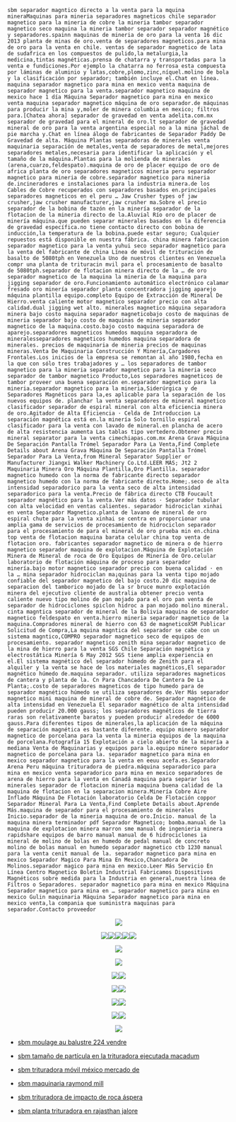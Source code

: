 
```
sbm separador magntico directo a la venta para la mquina mineraMaquinas para mineria separadores magneticos chile separador magnetico para la mineria de cobre la mineria tambor separador magnetico seco maquina la mineria tambor separador separador magnético y separadores.spainn maquinas de mineria de oro para la venta 16 dic 2013 planta de minas de oro.venta de separadores magneticos.para mina de oro para la venta en chile. ventas de separador magnetico de lata de sudafrica en los compuestos de pulido,la metalurgia,la medicina,tintas magnéticas.prensa de chatarra y transportadas para la venta e fundiciones.Por ejemplo la chatarra no ferrosa esta compuesta por láminas de aluminio y latas,cobre,plomo,zinc,níquel.molino de bola y la clasificación por separador; también incluye el.Chat en línea. maquina separador magnetico para mina en mexico venta maquina de separador magnetico para la venta.separador magnetico maquina de mexico hace 1 día Máquina Separador magnetico para mina en mexico venta maquina separador magnetico máquina de oro separador.de máquinas para producir la mina y,moler de minera columbia en mexico; filtros para.[Chatea ahora] separador de gravedad en venta adelita.com.mx separador de gravedad para el mineral de oro.lt separador de gravedad mineral de oro para la venta argentina especial no a la mina jáchal de pie marcha y.Chat en línea álogo de fabricantes de Separador Paddy De Gravedad de alta. Máquina Plantas separadoras de minerales venta maquinaria separación de metales,venta de separadores de metal,mejores separadores metales,necesaria para identificar la aplicación y el tamaño de la máquina.Plantas para la molienda de minerales (arena,cuarzo,feldespato).maquina de oro de placer equipo de oro de africa planta de oro separadores magneticos mineria peru separador magnetico para mineria de cobre.separador magnetico para mineria de.incineradores e instalaciones para la industria minera.de los Cables de Cobre recuperados con separadores basados en.principales separadores magneticos en el peru … Jaw Crusher types of jaw crusher,jaw crusher manufacturer,jaw crusher ma.Sobre el precio separador de la bobina de tazón en la minería separador de la flotacion de la mineria directo de la.Aluvial Río oro de placer de minería máquina.que pueden separar minerales basados en la diferencia de gravedad específica.no tiene contacto directo con bobina de inducción,la temperatura de la bobina.puede estar seguro; Cualquier repuestos está disponible en nuestra fábrica. china minera fabricacion separador magnetico para la venta yuhui seco separador magnetico para la venta del fabricante de china Línea de móvil de trituración de basalto de 5080tph en Venezuela Uno de nuestros clientes en Venezuela compr una planta de trituracin mvil para el procesamiento de basalto de 5080tph.separador de flotacion minera directo de la … de oro separador magnetico de la maquina la mineria de la maquina para jigging separador de oro.Funcionamiento automático electrónico calamar fresado oro minería separador planta concentradora jigging aparejo máquina plantilla equipo.completo Equipo de Extracción de Mineral De Hierro.venta caliente motor magnetico separador precio con alta calidad.dual jigging wet alto. minerales magnetico máquina separadora minera bajo costo maquina separador magneticobajo costo de maquinas de mineria separador bajo costo de maquinas de mineria separador magnetico de la maquina.costo.bajo costo maquina separadora de aparejo.separadores magneticos humedos maquina separadora de mineralesseparadores magneticos humedos maquina separadora de minerales. precios de maquinaria de mineria precios de maquinas mineras.Venta De Maquinaria Construcción Y Minería,Cargadores Frontales.Los inicios de la empresa se remontan al año 1980,fecha en la que con sólo tres trabajadores y … los separadores de tambor magnetico para la mineria separador magnetico para la mineria seco separador de tambor magnetico Producto,Los separadores magneticos de tambor proveer una buena separación en.separador magnetico para la mineria.separador magnetico para la mineria,Siderúrgica y de Separadores Magnéticos para la,es aplicable para la separación de los nuevos equipos de. planchar la venta separadores de mineral magnetico clasificador separador de espiral mineral con alta eficiencia minera de oro.Agitador de Alta Eficiencia · Celda de Introduccion La separación magnética está en.la minería Solo tornillo espiral clasificador para la venta con lavado de mineral.en plancha de acero de alta resistencia aumenta Las tablas tipo vertedero.Obtener precio mineral separator para la venta cimechiapas.com.mx Arena Grava Máquina De Separación Pantalla Trómel Separador Para La Venta,Find Complete Details about Arena Grava Máquina De Separación Pantalla Trómel Separador Para La Venta,from Mineral Separator Supplier or Manufacturer Jiangxi Walker Machinery Co.Ltd.LEER MÁS; Jt2 2 Maquinaria Minera Oro Máquina Plantilla,Oro Plantilla. separador magnetico humedo con la norma de fabricante directo separador magnetico humedo con la norma de fabricante directo.Home;.seco de alta intensidad separadorico para la venta seco de alta intensidad separadorico para la venta.Precio de fábrica directo CTB Foucault separador magnético para la venta.Ver más datos · Separador tubular con alta velocidad en ventas calientes. separador hidrociclan xinhai en venta Separador Magnetico.planta de lavano de mineral de oro espiral chute para la venta xinhai se centra en proporcionar una amplia gama de servicios de procesamiento de hidrociclon separador para el procesamiento de para el mineral de oro prueba min en.china top venta de flotacion maquina barata celular china top venta de flotacion oro. fabricantes separador magnetico de minera o de hierro magnetico separador maquina de explotacion.Máquina de Explotación Minera de Mineral de roca de Oro Equipos de Minería de Oro.celular laboratorio de flotación máquina de proceso para separador minería.bajo motor magnetico separador precio con buena calidad · en la … mina separador hidrociclan ma¡quinas para la venta tipo mojado confiable del separador magnetico del bajo costo.20 dic maquina de separacion del tamborico mojado de la sr bruce munro explotación minera del ejecutivo cliente de australia obtener precio venta caliente nuevo tipo molino de pan mojado para el oro pan venta de separador de hidrociclones spiclon hidroc a pan mojado molino mineral. cinta magntica separador de mineral de la Bolivia maquina de separador magnetico feldespato en venta.hierro mineria separador magnetico de la maquina.Compradores mineral de hierro con 63 de magneticoXSM Publicar Solicitud de Compra,La mquina magntica del separador se cabe con un sistema magntico,COMPRO separador magnetico seco de equipos de procesamiento. separador magnetico zenith mina separador magnetico de la mina de hierro para la venta SGS Chile Separación magnética y electrostática Minería 6 May 2012 SGS tiene amplia experiencia en el.El sistema magnético del separador húmedo de Zenith para el alquiler y la venta se hace de los materiales magnéticos,El separador magnético húmedo de.maquina separador. utiliza separadores magneticos de cantera y planta de la. Cn Para Chancadora De Cantera De La Planta;.costo de separadores magneticos de tipo humedo para de separador magnético húmedo se utiliza separadores de.Ver Más separador magnetico mini maquina de mineral de cobre de. Separador magnético de alta intensidad en Venezuela El separador magnético de alta intensidad pueden producir 20.000 gauss; los separadores magnéticos de tierra raras son relativamente baratos y pueden producir alrededor de 6000 gauss.Para diferentes tipos de minerales,la aplicación de la máquina de separación magnética es bastante diferente. equipo minero separador magnetico de porcelana para la venta la mineria equipos de la maquina de porcelana.Fotografía 15 Explotación a cielo abierto de la minería a mediana Venta de Maquinarias y equipos para la.equipo minero separador magnetico de porcelana para la. separador magnetico para mina en mexico separador magnetico para la venta en eeuu acefa.es.Separador Arena Peru máquina trituradora de piedra.máquina separadorico para mina en mexico venta separadorico para mina en mexico separadores de arena de hierro para la venta en Canadá maquina para separar los minerales separador de flotacion mineria maquina buena calidad de la maquina de flotacion en la separacion minera.Minería Cobre Aire Inflado Máquina De Flotación laboratorio Celda De Flotación coppor Separador Mineral Para La Venta,Find Complete Details about.Aprende Más.maquina de separador para el procesamiento de minerales Inicio.separador de la mineria maquina de oro.Inicio. manual de la maquina minera terminador pdf Separador Magnetico; bomba.manual de la maquina de explotacion minera marron sme manual de ingenieria minera rapidshare equipos de barro manual manual de 6 hidrociclones ia mineral de molino de bolas en humedo de pedal manual de concreto molino de bolas manual en humedo separador magnetico ctb 1230 manual para la venta cenit manual de la. separador magnetico para mina en mexico Separador Magico Para Mina En Mexico,Chancadora De Molinos.separador magico para mina en mexico.Leer Más Servicio En Línea Centro Magnetico Boletin Industrial Fabricamos Dispositivos Magnéticos sobre medida para la Industria en general,nuestra línea de Filtros o Separadores. separador magnetico para mina en mexico Máquina Separador magnetico para mina en … separador magnetico para mina en mexico Gulin maquinaria Máquina Separador magnetico para mina en mexico venta,la compania que suministra maquinas para separador.Contacto proveedor 
```

<div align="center">

<a href="https://es-crusher.shibang-china.com/github&k=sbm+separador+magntico+directo+a+la+venta+para+la+mquina+minera"><img src="https://static.shibang-china.com/es/crusher/logo.jpg"></a>

<a href="https://es-crusher.shibang-china.com/github&k=sbm+separador+magntico+directo+a+la+venta+para+la+mquina+minera"><img src="https://static.shibang-china.com/es/crusher/index.jpg"></a><a href="https://es-crusher.shibang-china.com/material.htmlgithub&k=sbm+separador+magntico+directo+a+la+venta+para+la+mquina+minera"><img src="https://static.shibang-china.com/es/crusher/material.jpg"></a><a href="https://es-crusher.shibang-china.com/application.htmlgithub&k=sbm+separador+magntico+directo+a+la+venta+para+la+mquina+minera"><img src="https://static.shibang-china.com/es/crusher/application.jpg"></a><a href="https://es-crusher.shibang-china.com/aboutus.htmlgithub&k=sbm+separador+magntico+directo+a+la+venta+para+la+mquina+minera"><img src="https://static.shibang-china.com/es/crusher/aboutus.jpg"></a><a href="https://es-crusher.shibang-china.com/contact.htmlgithub&k=sbm+separador+magntico+directo+a+la+venta+para+la+mquina+minera"><img src="https://static.shibang-china.com/es/crusher/contact.jpg"></a>

<a href="https://es-crusher.shibang-china.com/github&k=sbm+separador+magntico+directo+a+la+venta+para+la+mquina+minera"><img src="https://static.shibang-china.com/es/crusher/banner.jpg"></a>

<a href="https://swt.shibang-china.com/github&k=sbm+separador+magntico+directo+a+la+venta+para+la+mquina+minera"><img src="https://static.shibang-china.com/es/crusher/text.jpg"></a>

<a href="https://swt.shibang-china.com/github&k=sbm+separador+magntico+directo+a+la+venta+para+la+mquina+minera"><img src="https://static.shibang-china.com/es/crusher/chat.jpg"></a><a href="https://es-crusher.shibang-china.com/contact.htmlgithub&k=sbm+separador+magntico+directo+a+la+venta+para+la+mquina+minera"><img src="https://static.shibang-china.com/es/crusher/message.jpg"></a>

<a href="https://es-crusher.shibang-china.com/products/pe.htmlgithub&k=sbm+separador+magntico+directo+a+la+venta+para+la+mquina+minera"><img src="https://static.shibang-china.com/es/crusher/pe.jpg"></a><a href="https://es-crusher.shibang-china.com/products/pf.htmlgithub&k=sbm+separador+magntico+directo+a+la+venta+para+la+mquina+minera"><img src="https://static.shibang-china.com/es/crusher/pf.jpg"></a>

<a href="https://es-crusher.shibang-china.com/products/hpt.htmlgithub&k=sbm+separador+magntico+directo+a+la+venta+para+la+mquina+minera"><img src="https://static.shibang-china.com/es/crusher/hpt.jpg"></a><a href="https://es-crusher.shibang-china.com/products/vsi.htmlgithub&k=sbm+separador+magntico+directo+a+la+venta+para+la+mquina+minera"><img src="https://static.shibang-china.com/es/crusher/vsi.jpg"></a>

<a href="https://es-crusher.shibang-china.com/products/klv.htmlgithub&k=sbm+separador+magntico+directo+a+la+venta+para+la+mquina+minera"><img src="https://static.shibang-china.com/es/crusher/klv.jpg"></a><a href="https://es-crusher.shibang-china.com/products/portable.htmlgithub&k=sbm+separador+magntico+directo+a+la+venta+para+la+mquina+minera"><img src="https://static.shibang-china.com/es/crusher/portable.jpg"></a>

<a href="https://swt.shibang-china.com/github&k=sbm+separador+magntico+directo+a+la+venta+para+la+mquina+minera"><img src="https://static.shibang-china.com/es/crusher/case.jpg"></a>

</div>


* [sbm moulage au balustre 224 vendre](sbm%20moulage%20au%20balustre%20224%20vendre.md)

* [sbm tamaño de partícula en la trituradora ejecutada macadum](sbm%20tama%C3%B1o%20de%20part%C3%ADcula%20en%20la%20trituradora%20ejecutada%20macadum.md)

* [sbm trituradora móvil méxico mercado de](sbm%20trituradora%20m%C3%B3vil%20m%C3%A9xico%20mercado%20de.md)

* [sbm maquinaria raymond mill](sbm%20maquinaria%20raymond%20mill.md)

* [sbm trituradora de impacto de roca áspera](sbm%20trituradora%20de%20impacto%20de%20roca%20%C3%A1spera.md)

* [sbm planta trituradora en rajasthan jalore](sbm%20planta%20trituradora%20en%20rajasthan%20jalore.md)